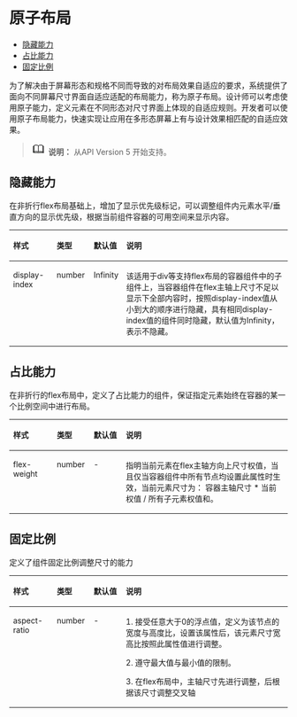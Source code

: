 # 原子布局<a name="ZH-CN_TOPIC_0000001115974728"></a>

-   [隐藏能力](#zh-cn_topic_0000001062070665_section0441154013284)
-   [占比能力](#zh-cn_topic_0000001062070665_section13725752194418)
-   [固定比例](#zh-cn_topic_0000001062070665_section922215811557)

为了解决由于屏幕形态和规格不同而导致的对布局效果自适应的要求，系统提供了面向不同屏幕尺寸界面自适应适配的布局能力，称为原子布局。设计师可以考虑使用原子能力，定义元素在不同形态对尺寸界面上体现的自适应规则。开发者可以使用原子布局能力，快速实现让应用在多形态屏幕上有与设计效果相匹配的自适应效果。

>![](public_sys-resources/icon-note.gif) **说明：** 
>从API Version 5 开始支持。

## 隐藏能力<a name="zh-cn_topic_0000001062070665_section0441154013284"></a>

在非折行flex布局基础上，增加了显示优先级标记，可以调整组件内元素水平/垂直方向的显示优先级，根据当前组件容器的可用空间来显示内容。

<a name="zh-cn_topic_0000001062070665_table14323142291413"></a>
<table><thead align="left"><tr id="zh-cn_topic_0000001062070665_row232317223144"><th class="cellrowborder" valign="top" width="15.65%" id="mcps1.1.5.1.1"><p id="zh-cn_topic_0000001062070665_p85051811127"><a name="zh-cn_topic_0000001062070665_p85051811127"></a><a name="zh-cn_topic_0000001062070665_p85051811127"></a>样式</p>
</th>
<th class="cellrowborder" valign="top" width="13.270000000000001%" id="mcps1.1.5.1.2"><p id="zh-cn_topic_0000001062070665_p2505915217"><a name="zh-cn_topic_0000001062070665_p2505915217"></a><a name="zh-cn_topic_0000001062070665_p2505915217"></a>类型</p>
</th>
<th class="cellrowborder" valign="top" width="11.58%" id="mcps1.1.5.1.3"><p id="zh-cn_topic_0000001062070665_p8654516123719"><a name="zh-cn_topic_0000001062070665_p8654516123719"></a><a name="zh-cn_topic_0000001062070665_p8654516123719"></a>默认值</p>
</th>
<th class="cellrowborder" valign="top" width="59.5%" id="mcps1.1.5.1.4"><p id="zh-cn_topic_0000001062070665_p75054112213"><a name="zh-cn_topic_0000001062070665_p75054112213"></a><a name="zh-cn_topic_0000001062070665_p75054112213"></a>说明</p>
</th>
</tr>
</thead>
<tbody><tr id="zh-cn_topic_0000001062070665_row23236222143"><td class="cellrowborder" valign="top" width="15.65%" headers="mcps1.1.5.1.1 "><p id="zh-cn_topic_0000001062070665_p1950519112213"><a name="zh-cn_topic_0000001062070665_p1950519112213"></a><a name="zh-cn_topic_0000001062070665_p1950519112213"></a>display-index</p>
</td>
<td class="cellrowborder" valign="top" width="13.270000000000001%" headers="mcps1.1.5.1.2 "><p id="zh-cn_topic_0000001062070665_p65059111213"><a name="zh-cn_topic_0000001062070665_p65059111213"></a><a name="zh-cn_topic_0000001062070665_p65059111213"></a>number</p>
</td>
<td class="cellrowborder" valign="top" width="11.58%" headers="mcps1.1.5.1.3 "><p id="zh-cn_topic_0000001062070665_p166547162374"><a name="zh-cn_topic_0000001062070665_p166547162374"></a><a name="zh-cn_topic_0000001062070665_p166547162374"></a>Infinity</p>
</td>
<td class="cellrowborder" valign="top" width="59.5%" headers="mcps1.1.5.1.4 "><p id="zh-cn_topic_0000001062070665_p3505181129"><a name="zh-cn_topic_0000001062070665_p3505181129"></a><a name="zh-cn_topic_0000001062070665_p3505181129"></a>该适用于div等支持flex布局的容器组件中的子组件上，当容器组件在flex主轴上尺寸不足以显示下全部内容时，按照display-index值从小到大的顺序进行隐藏，具有相同display-index值的组件同时隐藏，默认值为Infinity，表示不隐藏。</p>
</td>
</tr>
</tbody>
</table>

## 占比能力<a name="zh-cn_topic_0000001062070665_section13725752194418"></a>

在非折行的flex布局中，定义了占比能力的组件，保证指定元素始终在容器的某一个比例空间中进行布局。

<a name="zh-cn_topic_0000001062070665_table337121117522"></a>
<table><thead align="left"><tr id="zh-cn_topic_0000001062070665_row9371811155218"><th class="cellrowborder" valign="top" width="15.65%" id="mcps1.1.5.1.1"><p id="zh-cn_topic_0000001062070665_p173711311175216"><a name="zh-cn_topic_0000001062070665_p173711311175216"></a><a name="zh-cn_topic_0000001062070665_p173711311175216"></a>样式</p>
</th>
<th class="cellrowborder" valign="top" width="13.270000000000001%" id="mcps1.1.5.1.2"><p id="zh-cn_topic_0000001062070665_p6371111119529"><a name="zh-cn_topic_0000001062070665_p6371111119529"></a><a name="zh-cn_topic_0000001062070665_p6371111119529"></a>类型</p>
</th>
<th class="cellrowborder" valign="top" width="11.58%" id="mcps1.1.5.1.3"><p id="zh-cn_topic_0000001062070665_p337181145211"><a name="zh-cn_topic_0000001062070665_p337181145211"></a><a name="zh-cn_topic_0000001062070665_p337181145211"></a>默认值</p>
</th>
<th class="cellrowborder" valign="top" width="59.5%" id="mcps1.1.5.1.4"><p id="zh-cn_topic_0000001062070665_p33711211145213"><a name="zh-cn_topic_0000001062070665_p33711211145213"></a><a name="zh-cn_topic_0000001062070665_p33711211145213"></a>说明</p>
</th>
</tr>
</thead>
<tbody><tr id="zh-cn_topic_0000001062070665_row1237118111527"><td class="cellrowborder" valign="top" width="15.65%" headers="mcps1.1.5.1.1 "><p id="zh-cn_topic_0000001062070665_p17371711195218"><a name="zh-cn_topic_0000001062070665_p17371711195218"></a><a name="zh-cn_topic_0000001062070665_p17371711195218"></a>flex-weight</p>
</td>
<td class="cellrowborder" valign="top" width="13.270000000000001%" headers="mcps1.1.5.1.2 "><p id="zh-cn_topic_0000001062070665_p737191112523"><a name="zh-cn_topic_0000001062070665_p737191112523"></a><a name="zh-cn_topic_0000001062070665_p737191112523"></a>number</p>
</td>
<td class="cellrowborder" valign="top" width="11.58%" headers="mcps1.1.5.1.3 "><p id="zh-cn_topic_0000001062070665_p83711511205218"><a name="zh-cn_topic_0000001062070665_p83711511205218"></a><a name="zh-cn_topic_0000001062070665_p83711511205218"></a>-</p>
</td>
<td class="cellrowborder" valign="top" width="59.5%" headers="mcps1.1.5.1.4 "><p id="zh-cn_topic_0000001062070665_p337111112521"><a name="zh-cn_topic_0000001062070665_p337111112521"></a><a name="zh-cn_topic_0000001062070665_p337111112521"></a>指明当前元素在flex主轴方向上尺寸权值，当且仅当容器组件中所有节点均设置此属性时生效，当前元素尺寸为： 容器主轴尺寸 * 当前权值 / 所有子元素权值和。</p>
</td>
</tr>
</tbody>
</table>

## 固定比例<a name="zh-cn_topic_0000001062070665_section922215811557"></a>

定义了组件固定比例调整尺寸的能力

<a name="zh-cn_topic_0000001062070665_table1077611191734"></a>
<table><thead align="left"><tr id="zh-cn_topic_0000001062070665_row377618191536"><th class="cellrowborder" valign="top" width="15.65%" id="mcps1.1.5.1.1"><p id="zh-cn_topic_0000001062070665_p1776101916316"><a name="zh-cn_topic_0000001062070665_p1776101916316"></a><a name="zh-cn_topic_0000001062070665_p1776101916316"></a>样式</p>
</th>
<th class="cellrowborder" valign="top" width="13.270000000000001%" id="mcps1.1.5.1.2"><p id="zh-cn_topic_0000001062070665_p277618191233"><a name="zh-cn_topic_0000001062070665_p277618191233"></a><a name="zh-cn_topic_0000001062070665_p277618191233"></a>类型</p>
</th>
<th class="cellrowborder" valign="top" width="11.58%" id="mcps1.1.5.1.3"><p id="zh-cn_topic_0000001062070665_p57762194318"><a name="zh-cn_topic_0000001062070665_p57762194318"></a><a name="zh-cn_topic_0000001062070665_p57762194318"></a>默认值</p>
</th>
<th class="cellrowborder" valign="top" width="59.5%" id="mcps1.1.5.1.4"><p id="zh-cn_topic_0000001062070665_p2776151915313"><a name="zh-cn_topic_0000001062070665_p2776151915313"></a><a name="zh-cn_topic_0000001062070665_p2776151915313"></a>说明</p>
</th>
</tr>
</thead>
<tbody><tr id="zh-cn_topic_0000001062070665_row67761119233"><td class="cellrowborder" valign="top" width="15.65%" headers="mcps1.1.5.1.1 "><p id="zh-cn_topic_0000001062070665_p10776181914317"><a name="zh-cn_topic_0000001062070665_p10776181914317"></a><a name="zh-cn_topic_0000001062070665_p10776181914317"></a>aspect-ratio</p>
</td>
<td class="cellrowborder" valign="top" width="13.270000000000001%" headers="mcps1.1.5.1.2 "><p id="zh-cn_topic_0000001062070665_p57762019636"><a name="zh-cn_topic_0000001062070665_p57762019636"></a><a name="zh-cn_topic_0000001062070665_p57762019636"></a>number</p>
</td>
<td class="cellrowborder" valign="top" width="11.58%" headers="mcps1.1.5.1.3 "><p id="zh-cn_topic_0000001062070665_p1777613191935"><a name="zh-cn_topic_0000001062070665_p1777613191935"></a><a name="zh-cn_topic_0000001062070665_p1777613191935"></a>-</p>
</td>
<td class="cellrowborder" valign="top" width="59.5%" headers="mcps1.1.5.1.4 "><p id="zh-cn_topic_0000001062070665_p12776121918313"><a name="zh-cn_topic_0000001062070665_p12776121918313"></a><a name="zh-cn_topic_0000001062070665_p12776121918313"></a>1. 接受任意大于0的浮点值，定义为该节点的宽度与高度比，设置该属性后，该元素尺寸宽高比按照此属性值进行调整。</p>
<p id="zh-cn_topic_0000001062070665_p3793145491117"><a name="zh-cn_topic_0000001062070665_p3793145491117"></a><a name="zh-cn_topic_0000001062070665_p3793145491117"></a>2. 遵守最大值与最小值的限制。</p>
<p id="zh-cn_topic_0000001062070665_p15216164731415"><a name="zh-cn_topic_0000001062070665_p15216164731415"></a><a name="zh-cn_topic_0000001062070665_p15216164731415"></a>3. 在flex布局中，主轴尺寸先进行调整，后根据该尺寸调整交叉轴</p>
</td>
</tr>
</tbody>
</table>

